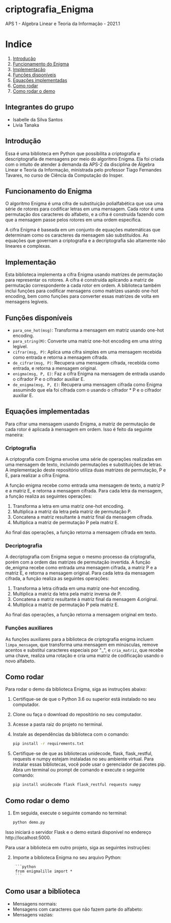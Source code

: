 # criptografia_Enigma
APS 1 - Algebra Linear e Teoria da Informação - 2021.1

# Indice
1. [Introdução](#introdução)
2. [Funcionamento do Enigma](#funcionamento-do-enigma)
3. [Implementação](#implementação)
4. [Funções disponíveis](#funções-disponíveis)
5. [Equações implementadas](#equações-implementadas)
6. [Como rodar](#como-rodar)
7. [Como rodar o demo](#como-rodar-o-demo)

## Integrantes do grupo
* Isabelle da Silva Santos
* Livia Tanaka

## Introdução
Essa é uma biblioteca em Python que possibilita a criptografia e descriptografia de mensagens por meio do algoritmo Enigma. Ela foi criada com o intuito de atender à demanda da APS-2 da disciplina de Álgebra Linear e Teoria da Informação, ministrada pelo professor Tiago Fernandes Tavares, no curso de Ciência da Computação do Insper.

## Funcionamento do Enigma
O algoritmo Enigma é uma cifra de substituição polialfabética que usa uma série de rotores para codificar letras em uma mensagem. Cada rotor é uma permutação dos caracteres do alfabeto, e a cifra é construída fazendo com que a mensagem passe pelos rotores em uma ordem específica.

A cifra Enigma é baseada em um conjunto de equações matemáticas que determinam como os caracteres da mensagem são substituídos. As equações que governam a criptografia e a decriptografia são altamente não lineares e complexas.

## Implementação
Esta biblioteca implementa a cifra Enigma usando matrizes de permutação para representar os rotores. A cifra é construída aplicando a matriz de permutação correspondente a cada rotor em ordem. A biblioteca também inclui funções para codificar mensagens como matrizes usando one-hot encoding, bem como funções para converter essas matrizes de volta em mensagens legíveis.

## Funções disponíveis
* `para_one_hot(msg)`: Transforma a mensagem em matriz usando one-hot encoding.
* `para_string(M)`: Converte uma matriz one-hot encoding em uma string legível.
* `cifrar(msg, P)`: Aplica uma cifra simples em uma mensagem recebida como entrada e retorna a mensagem cifrada.
* `de_cifrar(msg, P)`: Recupera uma mensagem cifrada, recebida como entrada, e retorna a mensagem original.
* `enigma(msg, P, E)`: Faz a cifra Enigma na mensagem de entrada usando o cifrador P e o cifrador auxiliar E.
* `de_enigma(msg, P, E)`: Recupera uma mensagem cifrada como Enigma assumindo que ela foi cifrada com o usando o cifrador * P e o cifrador auxiliar E.

## Equações implementadas
Para cifrar uma mensagem usando Enigma, a matriz de permutação de cada rotor é aplicada à mensagem em ordem. Isso é feito da seguinte maneira:

### Criptografia
A criptografia com Enigma envolve uma série de operações realizadas em uma mensagem de texto, incluindo permutações e substituições de letras. A implementação deste repositório utiliza duas matrizes de permutação, P e E, para realizar a cifra Enigma.

A função enigma recebe como entrada uma mensagem de texto, a matriz P e a matriz E, e retorna a mensagem cifrada. Para cada letra da mensagem, a função realiza as seguintes operações:

1. Transforma a letra em uma matriz one-hot encoding.
2. Multiplica a matriz da letra pela matriz de permutação P.
3. Concatena a matriz resultante à matriz final da mensagem cifrada.
4. Multiplica a matriz de permutação P pela matriz E.

Ao final das operações, a função retorna a mensagem cifrada em texto.

### Decriptografia
A decriptografia com Enigma segue o mesmo processo da criptografia, porém com a ordem das matrizes de permutação invertida. A função de_enigma recebe como entrada uma mensagem cifrada, a matriz P e a matriz E, e retorna a mensagem original. Para cada letra da mensagem cifrada, a função realiza as seguintes operações:

1. Transforma a letra cifrada em uma matriz one-hot encoding.
2. Multiplica a matriz da letra pela matriz inversa de P.
3. Concatena a matriz resultante à matriz final da mensagem 4.original.
4. Multiplica a matriz de permutação P pela matriz E.

Ao final das operações, a função retorna a mensagem original em texto.

### Funções auxiliares

As funções auxiliares para a biblioteca de criptografia enigma incluem `limpa_mensagem`, que transforma uma mensagem em minúsculas, remove acentos e substitui caracteres especiais por "_", e `cria_matriz`, que recebe uma chave, realiza uma rotação e cria uma matriz de codificação usando o novo alfabeto.

## Como rodar

Para rodar o demo da biblioteca Enigma, siga as instruções abaixo:

1. Certifique-se de que o Python 3.6 ou superior está instalado no seu computador.
2. Clone ou faça o download do repositório no seu computador.
3. Acesse a pasta raiz do projeto no terminal.
4. Instale as dependências da biblioteca com o comando:

    ```bash
    pip install -r requirements.txt
    ```
5. Certifique-se de que as bibliotecas unidecode, flask, flask_restful, requests e numpy estejam instaladas no seu ambiente virtual. Para instalar essas bibliotecas, você pode usar o gerenciador de pacotes pip. Abra um terminal ou prompt de comando e execute o seguinte comando:
    
    ```bash
    pip install unidecode flask flask_restful requests numpy
    ```
    
## Como rodar o demo
1. Em seguida, execute o seguinte comando no terminal:  

    ```bash
    python demo.py
    ```

Isso iniciará o servidor Flask e o demo estará disponível no endereço http://localhost:5000.

Para usar a biblioteca em outro projeto, siga as seguintes instruções:

2. Importe a biblioteca Enigma no seu arquivo Python:
    
        ```python
        from enigmalille import *
        ```

## Como usar a biblioteca

* Mensagens normais: 
* Mensagens com caracteres que não fazem parte do alfabeto: 
* Mensagens vazias: 